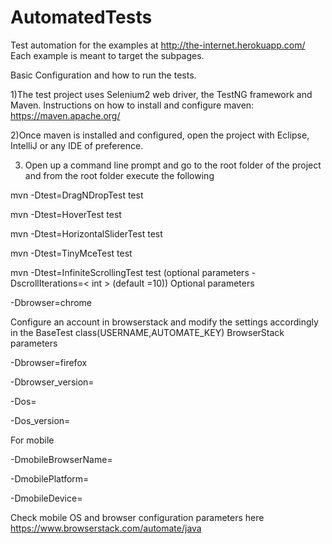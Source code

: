 # AutomatedTests
Test automation for the examples at http://the-internet.herokuapp.com/
Each example is meant to target the subpages.

Basic Configuration and how to run the tests.

1)The test project uses Selenium2 web driver, the TestNG framework and Maven. Instructions on how to install and configure maven: https://maven.apache.org/

2)Once maven is installed and configured, open the project with Eclipse, IntelliJ or any IDE of preference.

3) Open up a command line prompt and go to the root folder of the project and from the root folder execute the following 

mvn -Dtest=DragNDropTest test

mvn -Dtest=HoverTest test  

mvn -Dtest=HorizontalSliderTest test  

mvn -Dtest=TinyMceTest test  

mvn -Dtest=InfiniteScrollingTest test    (optional parameters -DscrollIterations=< int >    (default =10))
Optional parameters

-Dbrowser=chrome


Configure an account in browserstack and modify the settings accordingly in the BaseTest class(USERNAME,AUTOMATE_KEY)
BrowserStack parameters


-Dbrowser=firefox

-Dbrowser_version=<version> 

-Dos=<os> 

-Dos_version=<version>


For mobile

-DmobileBrowserName=<browserName> 

-DmobilePlatform=<platform>

-DmobileDevice=<device>

Check mobile  OS and browser  configuration parameters here https://www.browserstack.com/automate/java


